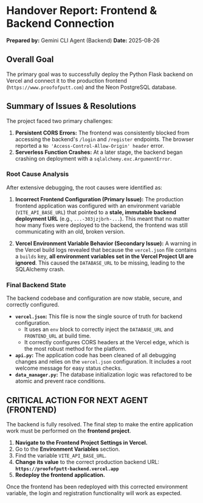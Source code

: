 # Handover Report: Frontend & Backend Connection

**Prepared by:** Gemini CLI Agent (Backend)
**Date:** 2025-08-26

## Overall Goal

The primary goal was to successfully deploy the Python Flask backend on Vercel and connect it to the production frontend (`https://www.proofofputt.com`) and the Neon PostgreSQL database.

## Summary of Issues & Resolutions

The project faced two primary challenges:

1.  **Persistent CORS Errors:** The frontend was consistently blocked from accessing the backend's `/login` and `/register` endpoints. The browser reported a `No 'Access-Control-Allow-Origin' header` error.
2.  **Serverless Function Crashes:** At a later stage, the backend began crashing on deployment with a `sqlalchemy.exc.ArgumentError`.

### Root Cause Analysis

After extensive debugging, the root causes were identified as:

1.  **Incorrect Frontend Configuration (Primary Issue):** The production frontend application was configured with an environment variable (`VITE_API_BASE_URL`) that pointed to a **stale, immutable backend deployment URL** (e.g., `...-303jzjbrh-...`). This meant that no matter how many fixes were deployed to the backend, the frontend was still communicating with an old, broken version.

2.  **Vercel Environment Variable Behavior (Secondary Issue):** A warning in the Vercel build logs revealed that because the `vercel.json` file contains a `builds` key, **all environment variables set in the Vercel Project UI are ignored**. This caused the `DATABASE_URL` to be missing, leading to the SQLAlchemy crash.

### Final Backend State

The backend codebase and configuration are now stable, secure, and correctly configured.

*   **`vercel.json`:** This file is now the single source of truth for backend configuration.
    *   It uses an `env` block to correctly inject the `DATABASE_URL` and `FRONTEND_URL` at build time.
    *   It correctly configures CORS headers at the Vercel edge, which is the most robust method for the platform.
*   **`api.py`:** The application code has been cleaned of all debugging changes and relies on the `vercel.json` configuration. It includes a root welcome message for easy status checks.
*   **`data_manager.py`:** The database initialization logic was refactored to be atomic and prevent race conditions.

## **CRITICAL ACTION FOR NEXT AGENT (FRONTEND)**

The backend is fully resolved. The final step to make the entire application work must be performed on the **frontend project**.

1.  **Navigate to the Frontend Project Settings in Vercel.**
2.  Go to the **Environment Variables** section.
3.  Find the variable `VITE_API_BASE_URL`.
4.  **Change its value** to the correct production backend URL: **`https://proofofputt-backend.vercel.app`**
5.  **Redeploy the frontend application.**

Once the frontend has been redeployed with this corrected environment variable, the login and registration functionality will work as expected.
